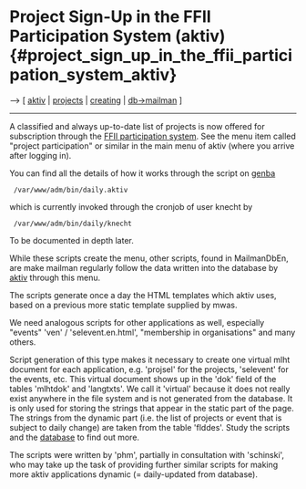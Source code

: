 # Project Sign-Up in the FFII Participation System (aktiv) {#project_sign_up_in_the_ffii_participation_system_aktiv}

\--\> \[ [ aktiv](AktivEn "wikilink") \| [
projects](FfiiprojEn "wikilink") \| [
creating](FfiiprojKreEn "wikilink") \| [
db-\>mailman](MailmanDbEn "wikilink") \]

------------------------------------------------------------------------

A classified and always up-to-date list of projects is now offered for
subscription through the [FFII participation
system](http://aktiv.ffii.org/ "wikilink"). See the menu item called
\"project participation\" or similar in the main menu of aktiv (where
you arrive after logging in).

You can find all the details of how it works through the script on [
genba](GenbaEn "wikilink")

` /var/www/adm/bin/daily.aktiv`

which is currently invoked through the cronjob of user knecht by

` /var/www/adm/bin/daily/knecht`

To be documented in depth later.

While these scripts create the menu, other scripts, found in
MailmanDbEn, are make mailman regularly follow the data written into the
database by [ aktiv](AktivEn "wikilink") through this menu.

The scripts generate once a day the HTML templates which aktiv uses,
based on a previous more static template supplied by mwas.

We need analogous scripts for other applications as well, especially
\"events\" \'ven\' / \'selevent.en.html\', \"membership in
organisations\" and many others.

Script generation of this type makes it necessary to create one virtual
mlht document for each application, e.g. \'projsel\' for the projects,
\'selevent\' for the events, etc. This virtual document shows up in the
\'dok\' field of the tables \'mlhtdok\' and \'langtxts\'. We call it
\'virtual\' because it does not really exist anywhere in the file system
and is not generated from the database. It is only used for storing the
strings that appear in the static part of the page. The strings from the
dynamic part (i.e. the list of projects or event that is subject to
daily change) are taken from the table \'flddes\'. Study the scripts and
the [ database](MlhtDbEn "wikilink") to find out more.

The scripts were written by \'phm\', partially in consultation with
\'schinski\', who may take up the task of providing further similar
scripts for making more aktiv applications dynamic (= daily-updated from
database).
